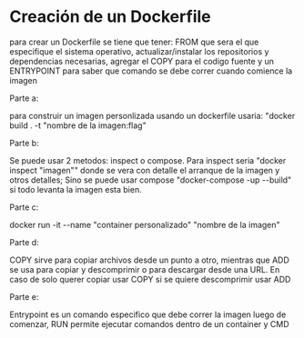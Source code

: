 # Creación de un Dockerfile

para crear un Dockerfile se tiene que tener: FROM que sera el que especifique el sistema operativo, actualizar/instalar los repositorios y dependencias necesarias, agregar el COPY para el codigo fuente
y un ENTRYPOINT para saber que comando se debe correr cuando comience la imagen

Parte a:

para construir un imagen personlizada usando un dockerfile usaria: "docker build . -t "nombre de la imagen:flag"

Parte b:

Se puede usar 2 metodos: inspect o compose. Para inspect seria "docker inspect "imagen"" donde se vera con detalle el arranque de la imagen y otros detalles; Sino se puede usar compose "docker-compose -up
--build" si todo levanta la imagen esta bien.

Parte c:

docker run -it --name "container personalizado" "nombre de la imagen"

Parte d:

COPY sirve para copiar archivos desde un punto a otro, mientras que ADD se usa para copiar y descomprimir o para descargar desde una URL. En caso de solo querer copiar usar COPY si se quiere
descomprimir usar ADD

Parte e:

Entrypoint es un comando especifico que debe correr la imagen luego de comenzar, RUN permite ejecutar comandos dentro de un container y CMD
